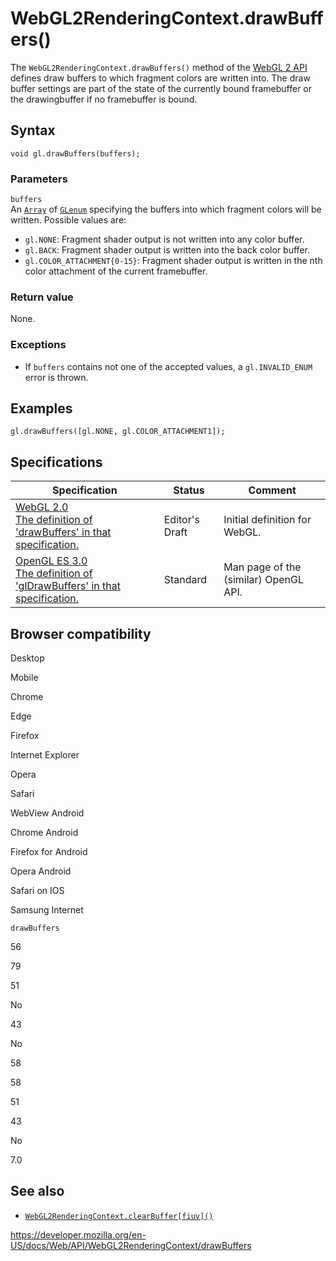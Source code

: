 WebGL2RenderingContext.drawBuffers()
====================================

The `WebGL2RenderingContext.drawBuffers()` method of the [WebGL 2 API](../webgl_api) defines draw buffers to which fragment colors are written into. The draw buffer settings are part of the state of the currently bound framebuffer or the drawingbuffer if no framebuffer is bound.

Syntax
------

    void gl.drawBuffers(buffers);

### Parameters

`buffers`  
An [`Array`](https://developer.mozilla.org/en-US/docs/Web/JavaScript/Reference/Global_Objects/Array) of [`GLenum`](../webgl_api/types) specifying the buffers into which fragment colors will be written. Possible values are:

-   `gl.NONE`: Fragment shader output is not written into any color buffer.
-   `gl.BACK`: Fragment shader output is written into the back color buffer.
-   `gl.COLOR_ATTACHMENT{0-15}`: Fragment shader output is written in the nth color attachment of the current framebuffer.

### Return value

None.

### Exceptions

-   If `buffers` contains not one of the accepted values, a `gl.INVALID_ENUM` error is thrown.

Examples
--------

    gl.drawBuffers([gl.NONE, gl.COLOR_ATTACHMENT1]);

Specifications
--------------

<table><thead><tr class="header"><th>Specification</th><th>Status</th><th>Comment</th></tr></thead><tbody><tr class="odd"><td><a href="https://www.khronos.org/registry/webgl/specs/latest/2.0/#3.7.11">WebGL 2.0<br />
<span class="small">The definition of 'drawBuffers' in that specification.</span></a></td><td><span class="spec-ed">Editor's Draft</span></td><td>Initial definition for WebGL.</td></tr><tr class="even"><td><a href="https://www.khronos.org/opengles/sdk/docs/man3/html/glDrawBuffers.xhtml">OpenGL ES 3.0<br />
<span class="small">The definition of 'glDrawBuffers' in that specification.</span></a></td><td><span class="spec-standard">Standard</span></td><td>Man page of the (similar) OpenGL API.</td></tr></tbody></table>

Browser compatibility
---------------------

Desktop

Mobile

Chrome

Edge

Firefox

Internet Explorer

Opera

Safari

WebView Android

Chrome Android

Firefox for Android

Opera Android

Safari on IOS

Samsung Internet

`drawBuffers`

56

79

51

No

43

No

58

58

51

43

No

7.0

See also
--------

-   [`WebGL2RenderingContext.clearBuffer[fiuv]()`](clearbuffer)

<a href="https://developer.mozilla.org/en-US/docs/Web/API/WebGL2RenderingContext/drawBuffers" class="_attribution-link">https://developer.mozilla.org/en-US/docs/Web/API/WebGL2RenderingContext/drawBuffers</a>
